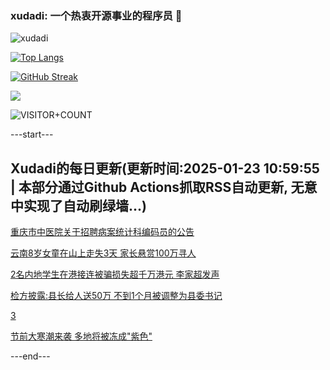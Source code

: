 ### xudadi: 一个热衷开源事业的程序员 👋

![xudadi](https://github-readme-stats-git-masterorgs-github-readme-stats-team.vercel.app/api?username=xudadi)

[![Top Langs](https://github-readme-stats.vercel.app/api/top-langs/?username=xudadi)](https://github.com/anuraghazra/github-readme-stats)

[![GitHub Streak](https://streak-stats.demolab.com?user=xudadi&locale=zh_Hans)](https://git.io/streak-stats)

![](https://raw.githubusercontent.com/xudadi/xudadi/main/assets/github-contribution-grid-snake.svg)

![VISITOR+COUNT](https://komarev.com/ghpvc/?username=xudadi&label=VISITOR+COUNT)


---start---

## Xudadi的每日更新(更新时间:2025-01-23 10:59:55 | 本部分通过Github Actions抓取RSS自动更新, 无意中实现了自动刷绿墙...)

[重庆市中医院关于招聘病案统计科编码员的公告](https://www.gongkaoleida.com/article/2274013)

[云南8岁女童在山上走失3天 家长悬赏100万寻人](https://m.163.com/news/article/JMHG8QA60550HXM1.html)

[2名内地学生在港接连被骗损失超千万港元 李家超发声](https://m.163.com/news/article/JMIO2LR40514R9OJ.html)

[检方披露:县长给人送50万 不到1个月被调整为县委书记](https://m.163.com/news/article/JMIQNIFI0530M570.html)

[3](https://m.163.com/touch/news/sub/domestic)

[节前大寒潮来袭 多地将被冻成"紫色"](https://m.163.com/news/article/JMI3IL350512B07B.html)

---end---
